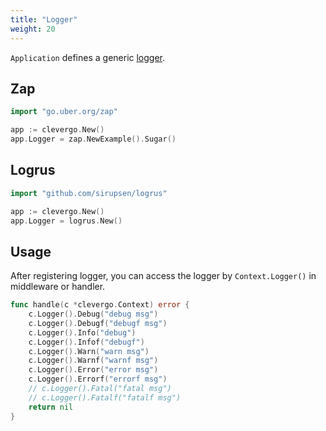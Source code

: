 ```yaml
---
title: "Logger"
weight: 20
---
```


`Application` defines a generic [logger](https://github.com/clevergo/log).

## Zap

```go
import "go.uber.org/zap"
```

```go
app := clevergo.New()
app.Logger = zap.NewExample().Sugar()
```

## Logrus

```go
import "github.com/sirupsen/logrus"
```

```go
app := clevergo.New()
app.Logger = logrus.New()
```

## Usage

After registering logger, you can access the logger by `Context.Logger()` in middleware or handler.

```go
func handle(c *clevergo.Context) error {
	c.Logger().Debug("debug msg")
	c.Logger().Debugf("debugf msg")
	c.Logger().Info("debug")
	c.Logger().Infof("debugf")
	c.Logger().Warn("warn msg")
	c.Logger().Warnf("warnf msg")
	c.Logger().Error("error msg")
	c.Logger().Errorf("errorf msg")
	// c.Logger().Fatal("fatal msg")
	// c.Logger().Fatalf("fatalf msg")
	return nil
}
```
